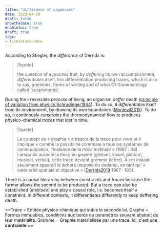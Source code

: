 ```yaml
---
title: "différance of organisms"
date: 2023-04-10
draft: false
showthedate: true
enabletoc: true
draft: true
tags:
- literature-note
---
```


According to Stiegler, the *différance* of Derrida is.

>[!quote]
>
>the question of a *process* that, by *deffering* its own accomplishment, *differentiates* itself, this differentiation producing traces, which is also to say, *grammes*, forms of writing and of what Of Grammatology called ‘supplements’.

During the irreversible *process* of living, an organism *deffer* death ([principle of variation from physics](note/principle%20of%20variation%20from%20physics.md),[Schrodinger1944](reference/Schrodinger1944.md)).
To do so, it *differentiates* itself from its environment, by drawing its own boundaries ([Montevil2015](reference/Montevil2015.md)). 
To do so, it continously *constrains* the thermodynamical flow to produces physico-chemical *traces* that *last* in time.

>[!quote]
>
>Le concept de « graphie » a besoin de la trace pour vivre et il implique « comme la possibilité commune à tous les systèmes de communication, l'instance de la _trace instituée_ » (1967 : 68). Lorsqu'on associe la _trace_ au _graphe_ (gestuel, visuel, pictural, musical, verbal), cette trace devient _gramme_ (lettre). À cet instant seulement apparaît le dehors (opposé du dedans), en tant qu' « extériorité spatiale et objective » ([Derrida2019](reference/Derrida2019.md) 1967 : 103).

There is a causal hierarchy between constraints and *traces* because the former allows the second to be produced.
But a trace can also be established \[*instituée*\] and play a causal role, i.e. becomes itself a constraint.
In different contexts, it differentiates differently to keep deffering death.

==Trace = Entitée physico-chimique qui subie la seconde loi. 
Graphe = Formes immuables, conditions aux bords ou paramètres souvant abstrait de leur matérialité. 
Gramme = Graphie matérialisée par une trace. Ici, c'est une **contrainte**.==






